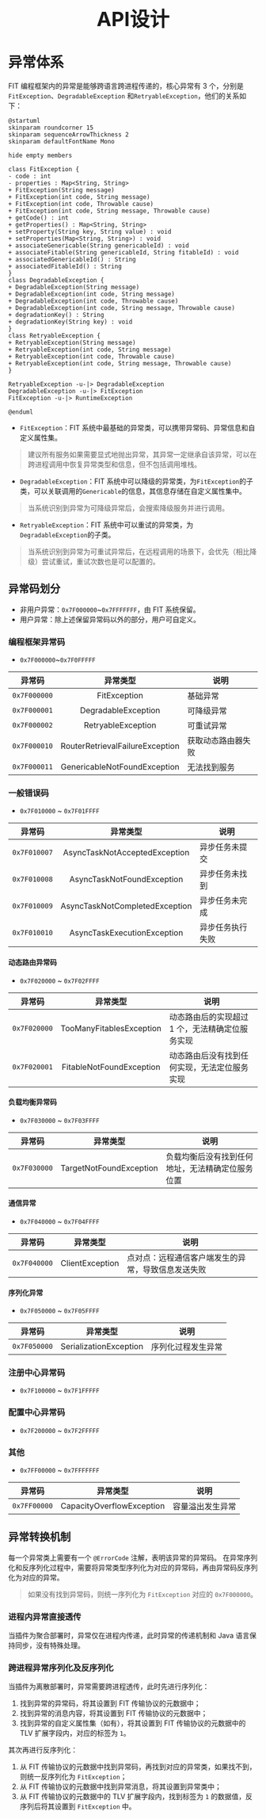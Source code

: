 <div style="text-align: center;"><span style="font-size: 40px"><b>API设计</b></span></div>

# 异常体系

FIT 编程框架内的异常是能够跨语言跨进程传递的，核心异常有 3 个，分别是`FitException`、`DegradableException`
和`RetryableException`，他们的关系如下：

```plantuml
@startuml
skinparam roundcorner 15
skinparam sequenceArrowThickness 2
skinparam defaultFontName Mono

hide empty members

class FitException {
- code : int
- properties : Map<String, String>
+ FitException(String message)
+ FitException(int code, String message)
+ FitException(int code, Throwable cause)
+ FitException(int code, String message, Throwable cause)
+ getCode() : int
+ getProperties() : Map<String, String>
+ setProperty(String key, String value) : void
+ setProperties(Map<String, String>) : void
+ associateGenericable(String genericableId) : void
+ associateFitable(String genericableId, String fitableId) : void
+ associatedGenericableId() : String
+ associatedFitableId() : String
}
class DegradableException {
+ DegradableException(String message)
+ DegradableException(int code, String message)
+ DegradableException(int code, Throwable cause)
+ DegradableException(int code, String message, Throwable cause)
+ degradationKey() : String
+ degradationKey(String key) : void
}
class RetryableException {
+ RetryableException(String message)
+ RetryableException(int code, String message)
+ RetryableException(int code, Throwable cause)
+ RetryableException(int code, String message, Throwable cause)
}

RetryableException -u-|> DegradableException
DegradableException -u-|> FitException
FitException -u-|> RuntimeException

@enduml
```

- `FitException`：FIT 系统中最基础的异常类，可以携带异常码、异常信息和自定义属性集。

> 建议所有服务如果需要显式地抛出异常，其异常一定继承自该异常，可以在跨进程调用中恢复异常类型和信息，但不包括调用堆栈。

- `DegradableException`：FIT 系统中可以降级的异常类，为`FitException`的子类，可以关联调用的`Genericable`的信息，其信息存储在自定义属性集中。

> 当系统识别到异常为可降级异常后，会搜索降级服务并进行调用。

- `RetryableException`：FIT 系统中可以重试的异常类，为`DegradableException`的子类。

> 当系统识别到异常为可重试异常后，在远程调用的场景下，会优先（相比降级）尝试重试，重试次数也是可以配置的。

## 异常码划分

- 非用户异常：`0x7F000000`~`0x7FFFFFFF`，由 FIT 系统保留。
- 用户异常：除上述保留异常码以外的部分，用户可自定义。

### 编程框架异常码

- `0x7F000000`~`0x7F0FFFFF`

| 异常码          |              异常类型               | 说明        |
|--------------|:-------------------------------:|-----------|
| `0x7F000000` |          FitException           | 基础异常      |
| `0x7F000001` |       DegradableException       | 可降级异常     |
| `0x7F000002` |       RetryableException        | 可重试异常     |
| `0x7F000010` | RouterRetrievalFailureException | 获取动态路由器失败 |
| `0x7F000011` |  GenericableNotFoundException   | 无法找到服务    |

### 一般错误码

- `0x7F010000` ~ `0x7F01FFFF`

| 异常码          |              异常类型              | 说明       |
|--------------|:------------------------------:|----------|
| `0x7F010007` | AsyncTaskNotAcceptedException  | 异步任务未提交  |
| `0x7F010008` |   AsyncTaskNotFoundException   | 异步任务未找到  |
| `0x7F010009` | AsyncTaskNotCompletedException | 异步任务未完成  |
| `0x7F010010` |  AsyncTaskExecutionException   | 异步任务执行失败 |

#### 动态路由异常码

- `0x7F020000` ~ `0x7F02FFFF`

| 异常码          |           异常类型           | 说明                        |
|--------------|:------------------------:|---------------------------|
| `0x7F020000` | TooManyFitablesException | 动态路由后的实现超过 1 个，无法精确定位服务实现 |
| `0x7F020001` | FitableNotFoundException | 动态路由后没有找到任何实现，无法定位服务实现    |

#### 负载均衡异常码

- `0x7F030000` ~ `0x7F03FFFF`

| 异常码          |          异常类型           | 说明                       |
|--------------|:-----------------------:|--------------------------|
| `0x7F030000` | TargetNotFoundException | 负载均衡后没有找到任何地址，无法精确定位服务位置 |

#### 通信异常

- `0x7F040000` ~ `0x7F04FFFF`

| 异常码          |         异常类型          | 说明                        |
|--------------|:---------------------:|---------------------------|
| `0x7F040000` |    ClientException    | 点对点：远程通信客户端发生的异常，导致信息发送失败 |

#### 序列化异常

- `0x7F050000` ~ `0x7F05FFFF`

| 异常码          |          异常类型          | 说明        |
|--------------|:----------------------:|-----------|
| `0x7F050000` | SerializationException | 序列化过程发生异常 |

### 注册中心异常码

- `0x7F100000` ~ `0x7F1FFFFF`

### 配置中心异常码

- `0x7F200000` ~ `0x7F2FFFFF`

### 其他

- `0x7FF00000` ~ `0x7FFFFFFF`

| 异常码          |           异常类型            | 说明       |
|--------------|:-------------------------:|----------|
| `0x7FF00000` | CapacityOverflowException | 容量溢出发生异常 |

## 异常转换机制

每一个异常类上需要有一个 `@ErrorCode` 注解，表明该异常的异常码。 在异常序列化和反序列化过程中，需要将异常类型序列化为对应的异常码，再由异常码反序列化为对应的异常。

> 如果没有找到异常码，则统一序列化为 `FitException` 对应的 `0x7F000000`。

### 进程内异常直接透传

当插件为聚合部署时，异常仅在进程内传递，此时异常的传递机制和 Java 语言保持同步，没有特殊处理。

### 跨进程异常序列化及反序列化

当插件为离散部署时，异常需要跨进程透传，此时先进行序列化：

1. 找到异常的异常码，将其设置到 FIT 传输协议的元数据中；
2. 找到异常的消息内容，将其设置到 FIT 传输协议的元数据中；
3. 找到异常的自定义属性集（如有），将其设置到 FIT 传输协议的元数据中的 TLV 扩展字段内，对应的标签为 `1`。

其次再进行反序列化：

1. 从 FIT 传输协议的元数据中找到异常码，再找到对应的异常类，如果找不到，则统一反序列化为 `FitException`；
2. 从 FIT 传输协议的元数据中找到异常消息，将其设置到异常类中；
3. 从 FIT 传输协议的元数据中的 TLV 扩展字段内，找到标签为 `1` 的数据值，反序列后将其设置到 `FitException` 中。
